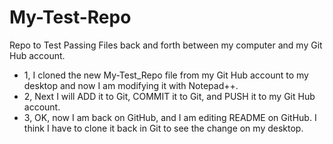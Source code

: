 # My-Test-Repo
Repo to Test Passing Files
back and forth between my computer and my Git Hub account.
* 1, I cloned the new My-Test_Repo file from my Git Hub account to my desktop and now I am modifying it with Notepad++.
* 2, Next I will ADD it to Git, COMMIT it to Git, and PUSH it to my Git Hub account.
* 3, OK, now I am back on GitHub, and I am editing README on GitHub. I think I have to clone it back in Git to see the change on my desktop.
